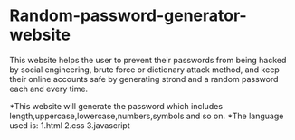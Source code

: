 # Random-password-generator-website

This website helps the user to prevent their passwords from being hacked by social engineering, brute force or dictionary attack method, and keep their online accounts safe
by generating strond and a random password each and every time.


*This website will generate the password which includes length,uppercase,lowercase,numbers,symbols and so on.
*The language used is:
     1.html
     2.css
     3.javascript
